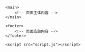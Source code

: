 <!DOCTYPE html>
<html>
<head>
	<title>mine的网站</title>
	<meta charset="UTF-8">
	<link rel="stylesheet" href="style.css">
</head>
<body>
	<header>
		<!-- 页面头部内容 -->
	</header>

	<main>
		<!-- 页面主体内容 -->
	</main>

	<footer>
		<!-- 页面底部内容 -->
	</footer>

	<script src="script.js"></script>
</body>
</html>
